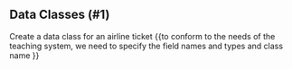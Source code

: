## Data Classes (#1)

Create a data class for an airline ticket {{to conform to the needs of the
teaching system, we need to specify the field names and types and class name }}